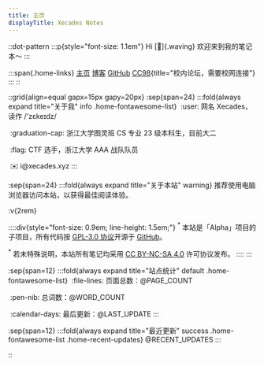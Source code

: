 ```yaml
---
title: 主页
displayTitle: Xecades Notes
---
```


::dot-pattern
:::p{style="font-size: 1.1em"}
Hi [👋]{.waving} 欢迎来到我的笔记本～
:::

:::span{.home-links}
[主页](https://xecades.xyz)
[博客](https://blog.xecades.xyz/)
[GitHub](https://github.com/Xecades/Note)
[CC98](https://www.cc98.org/user/id/731275){title="校内论坛，需要校网连接"}
:::
::

::grid{align=equal gapx=15px gapy=20px}
:sep{span=24}
:::fold{always expand title="关于我" info .home-fontawesome-list}
&nbsp;:user: 网名 Xecades，读作 /'zɛkeɪdz/

&nbsp;:graduation-cap: 浙江大学图灵班 CS 专业 23 级本科生，目前大二

&nbsp;:flag: CTF 选手，浙江大学 AAA 战队队员

&nbsp;:envelope: i$@$xecades.xyz
:::

:sep{span=24}
:::fold{always expand title="关于本站" warning}
推荐使用电脑浏览器访问本站，以获得最佳阅读体验。

:v{2rem}

::::div{style="font-size: 0.9em; line-height: 1.5em;"}
$^\ast$ 本站是「Alpha」项目的子项目，所有代码按 [GPL-3.0 协议](https://github.com/Xecades/Note/blob/main/LICENSE)开源于 [GitHub](https://github.com/Xecades/Note)。

$^\ast$ 若未特殊说明，本站所有笔记均采用 [CC BY-NC-SA 4.0](https://creativecommons.org/licenses/by-nc-sa/4.0/deed.zh) 许可协议发布。
::::
:::

:sep{span=12}
:::fold{always expand title="站点统计" default .home-fontawesome-list}
&nbsp;:file-lines: 页面总数：@PAGE_COUNT

&nbsp;:pen-nib: 总词数：@WORD_COUNT

&nbsp;:calendar-days: 最后更新：@LAST_UPDATE
:::

:sep{span=12}
:::fold{always expand title="最近更新" success .home-fontawesome-list .home-recent-updates}
@RECENT_UPDATES
:::

::
